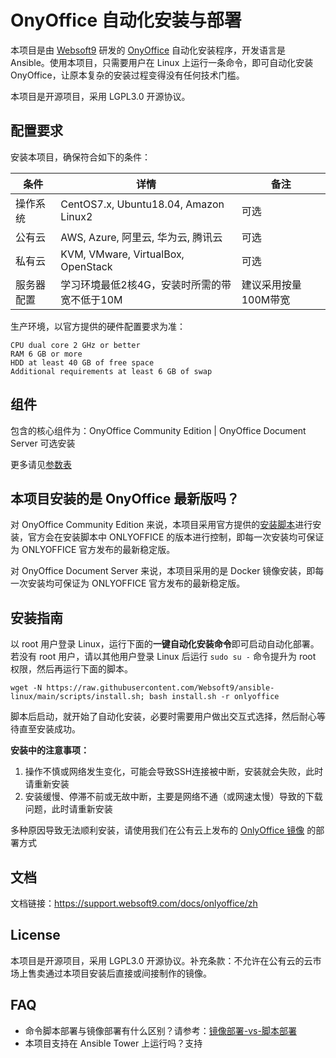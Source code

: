 
# OnyOffice 自动化安装与部署

本项目是由 [Websoft9](https://www.websoft9.com) 研发的 [OnyOffice](https://www.onlyoffice.com/zh/) 自动化安装程序，开发语言是 Ansible。使用本项目，只需要用户在 Linux 上运行一条命令，即可自动化安装 OnyOffice，让原本复杂的安装过程变得没有任何技术门槛。  

本项目是开源项目，采用 LGPL3.0 开源协议。

## 配置要求

安装本项目，确保符合如下的条件：

| 条件       | 详情       | 备注  |
| ------------ | ------------ | ----- |
| 操作系统       | CentOS7.x, Ubuntu18.04, Amazon Linux2       |  可选  |
| 公有云| AWS, Azure, 阿里云, 华为云, 腾讯云 | 可选 |
| 私有云|  KVM, VMware, VirtualBox, OpenStack | 可选 |
| 服务器配置 | 学习环境最低2核4G，安装时所需的带宽不低于10M |  建议采用按量100M带宽 |

生产环境，以官方提供的硬件配置要求为准：
```
CPU dual core 2 GHz or better
RAM 6 GB or more
HDD at least 40 GB of free space
Additional requirements at least 6 GB of swap
```

## 组件

包含的核心组件为：OnyOffice Community Edition | OnyOffice Document Server 可选安装

更多请见[参数表](/docs/zh/stack-components.md)

## 本项目安装的是 OnyOffice 最新版吗？

对 OnyOffice Community Edition 来说，本项目采用官方提供的[安装脚本](https://helpcenter.onlyoffice.com/server/linux/opensource/opensource-script-rpm-deb-installation.aspx)进行安装，官方会在安装脚本中 ONLYOFFICE 的版本进行控制，即每一次安装均可保证为 ONLYOFFICE 官方发布的最新稳定版。  

对 OnyOffice Document Server 来说，本项目采用的是 Docker 镜像安装，即每一次安装均可保证为 ONLYOFFICE 官方发布的最新稳定版。

## 安装指南

以 root 用户登录 Linux，运行下面的**一键自动化安装命令**即可启动自动化部署。若没有 root 用户，请以其他用户登录 Linux 后运行 `sudo su -` 命令提升为 root 权限，然后再运行下面的脚本。

```
wget -N https://raw.githubusercontent.com/Websoft9/ansible-linux/main/scripts/install.sh; bash install.sh -r onlyoffice
```

脚本后启动，就开始了自动化安装，必要时需要用户做出交互式选择，然后耐心等待直至安装成功。

**安装中的注意事项：**  

1. 操作不慎或网络发生变化，可能会导致SSH连接被中断，安装就会失败，此时请重新安装
2. 安装缓慢、停滞不前或无故中断，主要是网络不通（或网速太慢）导致的下载问题，此时请重新安装

多种原因导致无法顺利安装，请使用我们在公有云上发布的 [OnlyOffice 镜像](https://apps.websoft9.com/onlyoffice) 的部署方式


## 文档

文档链接：https://support.websoft9.com/docs/onlyoffice/zh

## License

本项目是开源项目，采用 LGPL3.0 开源协议。补充条款：不允许在公有云的云市场上售卖通过本项目安装后直接或间接制作的镜像。

## FAQ

- 命令脚本部署与镜像部署有什么区别？请参考：[镜像部署-vs-脚本部署](https://support.websoft9.com/docs/faq/zh/bz-product.html#镜像部署-vs-脚本部署)
- 本项目支持在 Ansible Tower 上运行吗？支持
